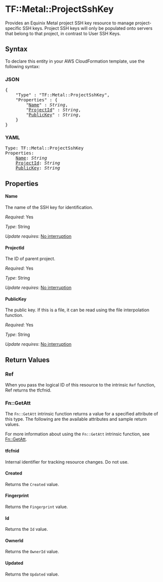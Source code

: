 # TF::Metal::ProjectSshKey

Provides an Equinix Metal project SSH key resource to manage project-specific SSH keys.
Project SSH keys will only be populated onto servers that belong to that project, in contrast to User SSH Keys.

## Syntax

To declare this entity in your AWS CloudFormation template, use the following syntax:

### JSON

<pre>
{
    "Type" : "TF::Metal::ProjectSshKey",
    "Properties" : {
        "<a href="#name" title="Name">Name</a>" : <i>String</i>,
        "<a href="#projectid" title="ProjectId">ProjectId</a>" : <i>String</i>,
        "<a href="#publickey" title="PublicKey">PublicKey</a>" : <i>String</i>,
    }
}
</pre>

### YAML

<pre>
Type: TF::Metal::ProjectSshKey
Properties:
    <a href="#name" title="Name">Name</a>: <i>String</i>
    <a href="#projectid" title="ProjectId">ProjectId</a>: <i>String</i>
    <a href="#publickey" title="PublicKey">PublicKey</a>: <i>String</i>
</pre>

## Properties

#### Name

The name of the SSH key for identification.

_Required_: Yes

_Type_: String

_Update requires_: [No interruption](https://docs.aws.amazon.com/AWSCloudFormation/latest/UserGuide/using-cfn-updating-stacks-update-behaviors.html#update-no-interrupt)

#### ProjectId

The ID of parent project.

_Required_: Yes

_Type_: String

_Update requires_: [No interruption](https://docs.aws.amazon.com/AWSCloudFormation/latest/UserGuide/using-cfn-updating-stacks-update-behaviors.html#update-no-interrupt)

#### PublicKey

The public key. If this is a file, it can be read using the file interpolation function.

_Required_: Yes

_Type_: String

_Update requires_: [No interruption](https://docs.aws.amazon.com/AWSCloudFormation/latest/UserGuide/using-cfn-updating-stacks-update-behaviors.html#update-no-interrupt)

## Return Values

### Ref

When you pass the logical ID of this resource to the intrinsic `Ref` function, Ref returns the tfcfnid.

### Fn::GetAtt

The `Fn::GetAtt` intrinsic function returns a value for a specified attribute of this type. The following are the available attributes and sample return values.

For more information about using the `Fn::GetAtt` intrinsic function, see [Fn::GetAtt](https://docs.aws.amazon.com/AWSCloudFormation/latest/UserGuide/intrinsic-function-reference-getatt.html).

#### tfcfnid

Internal identifier for tracking resource changes. Do not use.

#### Created

Returns the <code>Created</code> value.

#### Fingerprint

Returns the <code>Fingerprint</code> value.

#### Id

Returns the <code>Id</code> value.

#### OwnerId

Returns the <code>OwnerId</code> value.

#### Updated

Returns the <code>Updated</code> value.

